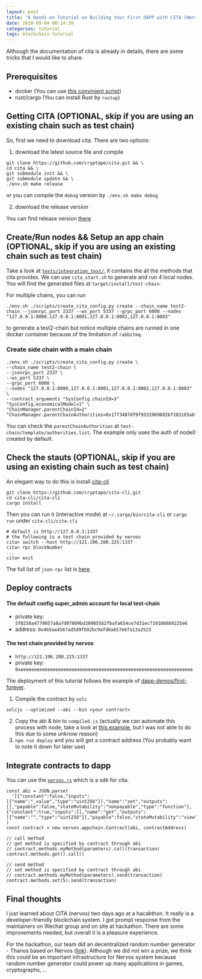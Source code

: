 ```yaml
---
layout: post
title: "A Hands-on Tutorial on Building Your First DAPP with CITA (Nervos)"
date: 2018-09-04 00:14:39
categories: tutorial
tags: blockchain tutorial
---
```


Although the documentation of cita is already in details, there are some tricks that I would like to share.

## Prerequisites

* docker (You can use [this convinient script](https://get.docker.com/))
* rust/cargo (You can install Rust by `rustup`)

## Getting CITA (OPTIONAL, skip if you are using an existing chain such as test chain)

So, first we need to download cita. There are two options: 

1. download the latest source file and compile 

```
git clone https://github.com/cryptape/cita.git && \
cd cita && \
git submodule init && \
git submodule update && \
./env.sh make release 
```

or you can compile the `debug` version by `./env.sh make debug`


2. download the release version

You can find release version [there](https://github.com/cryptape/cita/releases)


## Create/Run nodes && Setup an app chain (OPTIONAL, skip if you are using an existing chain such as test chain)

Take a look at [`tests/integration_test/`](https://github.com/cryptape/cita/tree/develop/tests/integrate_test), it contains the all the methods that cita provides. We can use `cita_start.sh` to generate and run 4 local nodes. You will find the generated files at `target/install/test-chain`.

For multiple chains, you can run
```
./env.sh ./scripts/create_cita_config.py create --chain_name test2-chain --jsonrpc_port 2337 --ws_port 5337 --grpc_port 6000 --nodes "127.0.0.1:8000,127.0.0.1:8001,127.0.0.1:8002,127.0.0.1:8003"

```
to generate a test2-chain but notice multiple chains are runned in one docker container because of the limitation of `rabbitmq`.

### Create side chain with a main chain

```
./env.sh ./scripts/create_cita_config.py create \
--chain_name test2-chain \
--jsonrpc_port 2337 \
--ws_port 5337 \
--grpc_port 6000 \
--nodes "127.0.0.1:8000,127.0.0.1:8001,127.0.0.1:8002,127.0.0.1:8003" \
--contract_arguments "SysConfig.chainId=3" "SysConfig.economicalModel=1" \
"ChainManager.parentChainId=2" "ChainManager.parentChainAuthorities=0x17f3487df9f9331969602bf203165abf886a0ed1"
```

You can check the `parentChainAuthorities` at `test-chain/template/authorities.list`. The example only uses the auth of node0 created by default.

## Check the stauts (OPTIONAL, skip if you are using an existing chain such as test chain)

An elegant way to do this is install [cita-cli](https://github.com/cryptape/cita-cli)

```
git clone https://github.com/cryptape/cita-cli.git
cd cita-cli/cita-cli
cargo install
```

Then you can run it (interactive mode) at `~/.cargo/bin/cita-cli` or `cargo run` under `cita-cli/cita-cli` 

```
# default is http://127.0.0.1:1337
# the following is a test chain provided by nervos
cita> switch --host http://121.196.200.225:1337
cita> rpc blockNumber
...
cita> exit
```


The full list of `json-rpc` list is [here](https://docs.nervos.org/cita/#/rpc_guide/rpc)

## Deploy contracts

#### The default config super_admin account for local test-chain

* private key: `5f0258a4778057a8a7d97809bd209055b2fbafa654ce7d31ec7191066b9225e6`
* address: `0x4b5ae4567ad5d9fb92bc9afd6a657e6fa13a2523`


#### The test chain provided by nervos

* `http://121.196.200.225:1337`
* private key: `0xeeeeeeeeeeeeeeeeeeeeeeeeeeeeeeeeeeeeeeeeeeeeeeeeeeeeeeeeeeeeeeee`

The deployment of this tutorial follows the example of [dapp-demos/first-forever](https://github.com/cryptape/dapp-demos).

1. Compile the contract by `solc`

```
solcjs --optimized --abi --bin <your contract>
```

2. Copy the abi & bin to `compiled.js` (actually we can automate this process with node, take a look at [this example](https://gist.github.com/tomconte/4edb83cf505f1e7faf172b9252fff9bf#file-web3-solc-contract-compile-deploy-js-L9-L12), but I was not able to do this due to some unknow reason)
3. `npm run deploy` and you will get a contract address (You probably want to note it down for later use)


## Integrate contracts to dapp

You can use the [`nervos.js`](https://github.com/cryptape/nervos.js/tree/develop/packages/nervos-chain) which is a sdk for cita.

```
const abi = JSON.parse(
  '[{"constant":false,"inputs":[{"name":"_value","type":"uint256"}],"name":"set","outputs":[],"payable":false,"stateMutability":"nonpayable","type":"function"},{"constant":true,"inputs":[],"name":"get","outputs":[{"name":"","type":"uint256"}],"payable":false,"stateMutability":"view","type":"function"}]',
)
const contract = new nervos.appchain.Contract(abi, contractAddress)

// call method
// get method is specified by contract through abi
// contract.methods.myMethod(paramters).call(transaction)
contract.methods.get().call()

// send method
// set method is specified by contract through abi
// contract.methods.myMethod(parameters).send(transaction)
contract.methods.set(5).send(transaction)
```

## Final thoughts

I just learned about CITA (nervos) two days ago at a hacakthon. It really is a developer-friendly blockchain system. I got prompt response from the maintainers on Wechat group and on site at hackathon. There are some improvements needed, but overall it is a pleasure experience.

For the hackathon, our team did an decentralized random number generator - Thanos based on Nervos ([link](https://github.com/PRIEWIENV/NurTib)). Although we did not win a prize, we think this could be an important infrastructure for Nervos system because random number generator could power up many applications in games, cryptographs, ...
